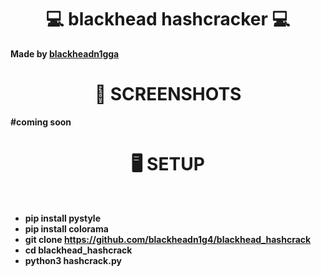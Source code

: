<h1 align="center">💻 blackhead hashcracker 💻 </h1>

<b>Made by <b><a href="https://github.com/blackheadn1g4">blackheadn1gga</a></b>
<h1 align="center"> 👀 SCREENSHOTS </h1> 

#coming soon
  <h1 align="center"> 🖥️ SETUP </h1><br>


* pip install pystyle
* pip install colorama
* git clone https://github.com/blackheadn1g4/blackhead_hashcrack
* cd blackhead_hashcrack
* python3 hashcrack.py

